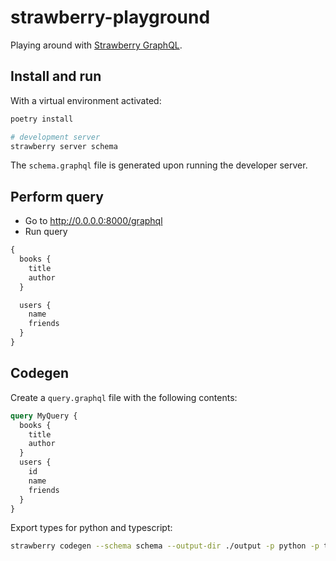 # strawberry-playground

Playing around with [Strawberry GraphQL](https://strawberry.rocks).

## Install and run

With a virtual environment activated:

```bash
poetry install
```

```bash
# development server
strawberry server schema
```

The `schema.graphql` file is generated upon running the developer server.

## Perform query

- Go to http://0.0.0.0:8000/graphql
- Run query

```graphql
{
  books {
    title
    author
  }

  users {
    name
    friends
  }
}
```

## Codegen

Create a `query.graphql` file with the following contents:

```graphql
query MyQuery {
  books {
    title
    author
  }
  users {
    id
    name
    friends
  }
}
```

Export types for python and typescript:

```bash
strawberry codegen --schema schema --output-dir ./output -p python -p typescript .graphql/query.graphql
```
